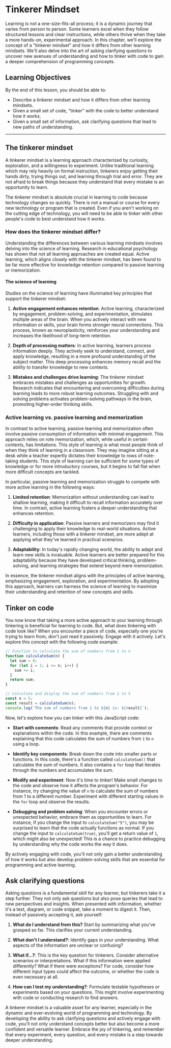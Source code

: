 # Tinkerer Mindset

Learning is not a one-size-fits-all process; it is a dynamic journey that varies from person to person. Some learners excel when they follow structured lessons and clear instructions, while others thrive when they take a more hands-on, experimental approach. In this chapter, we'll explore the concept of a "tinkerer mindset" and how it differs from other learning mindsets. We'll also delve into the art of asking clarifying questions to uncover new avenues of understanding and how to tinker with code to gain a deeper comprehension of programming concepts.

## Learning Objectives

By the end of this lesson, you should be able to:

- Describe a tinkerer mindset and how it differs from other learning mindsets.
- Given a small set of code, "tinker" with the code to better understand how it works.
- Given a small set of information, ask clarifying questions that lead to new paths of understanding.

---

## The tinkerer mindset

A tinkerer mindset is a learning approach characterized by curiosity, exploration, and a willingness to experiment. Unlike traditional learning which may rely heavily on formal instruction, tinkerers enjoy getting their hands dirty, trying things out, and learning through trial and error. They are not afraid to break things because they understand that every mistake is an opportunity to learn.

The tinkerer mindset is absolute crucial in learning to code because technology changes so quickly. There is not a manual or course for every new technology or program that is created. Even if you aren't working on the cutting edge of technology, you will need to be able to tinker with other people's code to best understand how it works.

### How does the tinkerer mindset differ?

Understanding the differences between various learning mindsets involves delving into the science of learning. Research in educational psychology has shown that not all learning approaches are created equal. Active learning, which aligns closely with the tinkerer mindset, has been found to be far more effective for knowledge retention compared to passive learning or memorization.

#### The science of learning

Studies on the science of learning have illuminated key principles that support the tinkerer mindset:

1. **Active engagement enhances retention**: Active learning, characterized by engagement, problem-solving, and experimentation, stimulates multiple areas of the brain. When you actively interact with new information or skills, your brain forms stronger neural connections. This process, known as neuroplasticity, reinforces your understanding and increases the likelihood of long-term retention.

1. **Depth of processing matters**: In active learning, learners process information deeply. They actively seek to understand, connect, and apply knowledge, resulting in a more profound understanding of the subject matter. This deep processing enhances memory recall and the ability to transfer knowledge to new contexts.

1. **Mistakes and challenges drive learning**: The tinkerer mindset embraces mistakes and challenges as opportunities for growth. Research indicates that encountering and overcoming difficulties during learning leads to more robust learning outcomes. Struggling with and solving problems activates problem-solving pathways in the brain, promoting higher-order thinking skills.

### Active learning vs. passive learning and memorization

In contrast to active learning, passive learning and memorization often involve passive consumption of information with minimal engagement. This approach relies on rote memorization, which, while useful in certain contexts, has limitations. This style of learning is what most people think of when they think of learning in a classroom. They may imagine sitting at a desk while a teacher expertly dictates their knowledge to rows of note-taking students. This style of learning can be sufficient for some types of knowledge or for more introductory courses, but it begins to fall flat when more difficult concepts are tackled.

In particular, passive learning and memorization struggle to compete with more active learning in the following ways:

1. **Limited retention**: Memorization without understanding can lead to shallow learning, making it difficult to recall information accurately over time. In contrast, active learning fosters a deeper understanding that enhances retention.

1. **Difficulty in application**: Passive learners and memorizers may find it challenging to apply their knowledge to real-world situations. Active learners, including those with a tinkerer mindset, are more adept at applying what they've learned in practical scenarios.

1. **Adaptability**: In today's rapidly changing world, the ability to adapt and learn new skills is invaluable. Active learners are better prepared for this adaptability because they have developed critical thinking, problem-solving, and learning strategies that extend beyond mere memorization.

In essence, the tinkerer mindset aligns with the principles of active learning, emphasizing engagement, exploration, and experimentation. By adopting this approach, learners can harness the science of learning to maximize their understanding and retention of new concepts and skills.

## Tinker on code

You now know that taking a more active approach to your learning through tinkering is beneficial for learning to code. But, what does tinkering with code look like? When you encounter a piece of code, especially one you're trying to learn from, don't just read it passively. Engage with it actively. Let's explore this concept with the following code example:

```javascript
// Function to calculate the sum of numbers from 1 to n
function calculateSum(n) {
  let sum = 0;
  for (let i = 1; i <= n; i++) {
    sum += i;
  }
  return sum;
}

// Calculate and display the sum of numbers from 1 to 5
const n = 5;
const result = calculateSum(n);
console.log(`The sum of numbers from 1 to ${n} is: ${result}`);
```

Now, let's explore how you can tinker with this JavaScript code:

- **Start with comments**: Read any comments that provide context or explanations within the code. In this example, there are comments explaining that this code calculates the sum of numbers from `1` to `n` using a loop.

- **Identify key components**: Break down the code into smaller parts or functions. In this code, there's a function called `calculateSum()` that calculates the sum of numbers. It also contains a `for` loop that iterates through the numbers and accumulates the sum.

- **Modify and experiment**: Now it's time to tinker! Make small changes to the code and observe how it affects the program's behavior. For instance, try changing the value of `n` to calculate the sum of numbers from 1 to a different number. Experiment with different starting values in the `for` loop and observe the results.

- **Debugging and problem solving**: When you encounter errors or unexpected behavior, embrace them as opportunities to learn. For instance, if you change the input to `calculateSum("5")`, you may be surprised to learn that the code actually functions as normal. If you change the input to `calculateSum(true)`, you'll get a return value of `1`, which might also be unexpected! This is a chance to practice debugging by understanding why the code works the way it does.

By actively engaging with code, you'll not only gain a better understanding of how it works but also develop problem-solving skills that are essential for programming and active learning.

## Ask clarifying questions

Asking questions is a fundamental skill for any learner, but tinkerers take it a step further. They not only ask questions but also pose queries that lead to new perspectives and insights. When presented with information, whether it's a text, diagram, or code snippet, take a moment to digest it. Then, instead of passively accepting it, ask yourself:

1. **What do I understand from this?** Start by summarizing what you've grasped so far. This clarifies your current understanding.

1. **What don't I understand?**: Identify gaps in your understanding. What aspects of the information are unclear or confusing?

1. **What if...?**: This is the key question for tinkerers. Consider alternative scenarios or interpretations. What if this information were applied differently? What if there were exceptions? For code, consider how different input types could affect the outcome, or whether the code is even necessary at all.

1. **How can I test my understanding?**: Formulate testable hypotheses or experiments based on your questions. This might involve experimenting with code or conducting research to find answers.

A tinkerer mindset is a valuable asset for any learner, especially in the dynamic and ever-evolving world of programming and technology. By developing the ability to ask clarifying questions and actively engage with code, you'll not only understand concepts better but also become a more confident and versatile learner. Embrace the joy of tinkering, and remember that every experiment, every question, and every mistake is a step towards deeper understanding.
